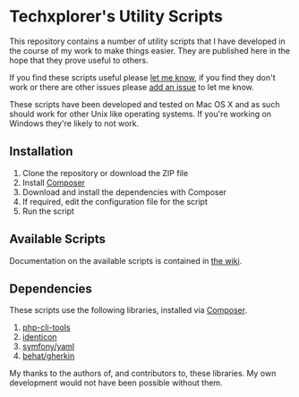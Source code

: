 # Techxplorer's Utility Scripts #
This repository contains a number of utility scripts that I have developed in the course of my work to make things easier. They are published here in the hope that they prove useful to others.

If you find these scripts useful please [let me know](https://github.com/techxplorer/), if you find they don't work or there are other issues please [add an issue](https://github.com/techxplorer/techxplorer-utils/issues) to let me know.

These scripts have been developed and tested on Mac OS X and as such should work for other Unix like operating systems. If you're working on Windows they're likely to not work. 

## Installation ##
1. Clone the repository or download the ZIP file
2. Install [Composer](http://getcomposer.org/)
3. Download and install the dependencies with Composer
4. If required, edit the configuration file for the script
5. Run the script

## Available Scripts ##

Documentation on the available scripts is contained in [the wiki](https://github.com/techxplorer/techxplorer-utils/wiki).

## Dependencies ##

These scripts use the following libraries, installed via [Composer](https://getcomposer.org/). 

1. [php-cli-tools](https://github.com/jlogsdon/php-cli-tools)
2. [identicon](https://github.com/yzalis/Identicon)
3. [symfony/yaml](https://github.com/symfony/Yaml)
4. [behat/gherkin](https://github.com/Behat/Gherkin)

My thanks to the authors of, and contributors to, these libraries. My own development would not have been possible without them. 